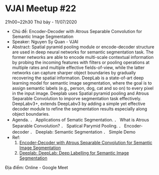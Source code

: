 # VJAI Meetup #22
21h00~22h30 Thứ bảy - 11/07/2020


- Chủ đề:  Encoder-Decoder with Atrous Separable Convolution for Semantic Image Segmentation
- Speaker: Nguyen Sy Quan  - VJAI
- Abstract: 
Spatial pyramid pooling module or encode-decoder structure are used in deep neural networks for semantic segmentation task.
The former networks are able to encode multi-scale contextual information by probing the incoming features with filters
or pooling operations at multiple rates and multiple effective fields-of-view,
while the latter networks can capture sharper object boundaries by gradually recovering the spatial information. 
DeepLab is a state-of-art deep learning model for semantic image segmentation,
where the goal is to assign semantic labels (e.g., person, dog, cat and so on) to every pixel in the input image.
Deeplab uses Spatial pyramid pooling and Atrous Separable Convolution to imporve segmentation task effectively. 
DeepLabv3+, extends DeepLabv3 by adding a simple yet effective decoder module to refine the segmentation results especially along object boundaries.
- Agenda.
	． Applications of Sematic Segmentation.
	． What is Atrous Separable Convolution?
	． Spatical Parymid Pooling.
	． Encoder-decoder
	． Deeplab: Semantic Segmentation
	． Simple Demo
- Ref:
    1. [Encoder-Decoder with Atrous Separable Convolution for Semantic Image Segmentation](https://arxiv.org/abs/1802.02611)
    2. [Deeplab: DeepLab: Deep Labelling for Semantic Image Segmentation](https://github.com/tensorflow/models/tree/master/research/deeplab)

Địa điểm: Online - Google Meet
